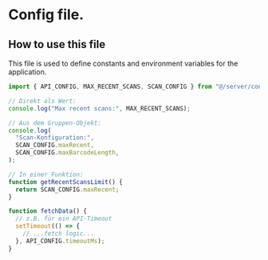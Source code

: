 # Config file.

## How to use this file

This file is used to define constants and environment variables for the application.

```ts
import { API_CONFIG, MAX_RECENT_SCANS, SCAN_CONFIG } from "@/server/config";

// Direkt als Wert:
console.log("Max recent scans:", MAX_RECENT_SCANS);

// Aus dem Gruppen-Objekt:
console.log(
  "Scan-Konfiguration:",
  SCAN_CONFIG.maxRecent,
  SCAN_CONFIG.maxBarcodeLength,
);

// In einer Funktion:
function getRecentScansLimit() {
  return SCAN_CONFIG.maxRecent;
}

function fetchData() {
  // z.B. für ein API-Timeout
  setTimeout(() => {
    // ...fetch logic...
  }, API_CONFIG.timeoutMs);
}
```
